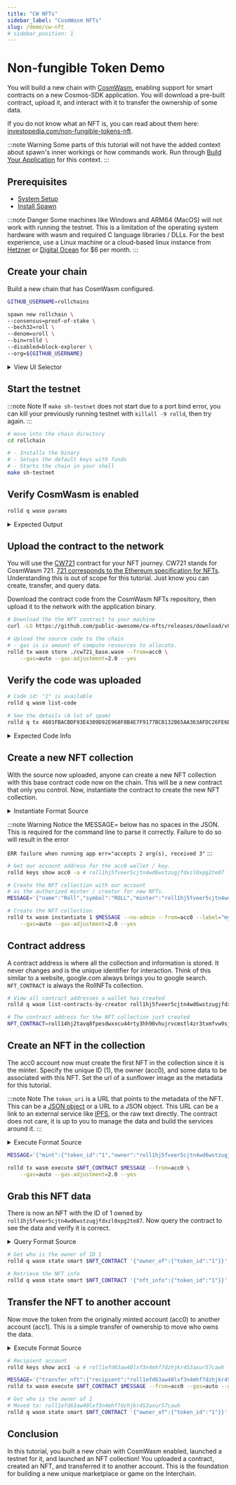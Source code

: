 ```yaml
---
title: "CW NFTs"
sidebar_label: "CosmWasm NFTs"
slug: /demo/cw-nft
# sidebar_position: 1
---
```


# Non-fungible Token Demo

You will build a new chain with [CosmWasm](https://cosmwasm.com/), enabling support for smart contracts on a new Cosmos-SDK application. You will download a pre-built contract, upload it, and interact with it to transfer the ownership of some data.

If you do not know what an NFT is, you can read about them here: [investopedia.com/non-fungible-tokens-nft](https://www.investopedia.com/non-fungible-tokens-nft-5115211).

:::note Warning
Some parts of this tutorial will not have the added context about spawn's inner workings or how commands work. Run through [Build Your Application](../02-build-your-application/01-nameservice.md) for this context.
:::

## Prerequisites
- [System Setup](../01-setup/01-system-setup.md)
- [Install Spawn](../01-setup/02-install-spawn.md)

:::note Danger
Some machines like Windows and ARM64 (MacOS) will not work with running the testnet. This is a limitation of the operating system hardware with wasm and required C language libraries / DLLs. For the best experience, use a Linux machine or a cloud-based linux instance from [Hetzner](https://www.hetzner.com/cloud/) or [Digital Ocean](https://www.digitalocean.com/pricing/droplets) for $6 per month.
:::


## Create your chain

Build a new chain that has CosmWasm configured.

```bash
GITHUB_USERNAME=rollchains

spawn new rollchain \
--consensus=proof-of-stake \
--bech32=roll \
--denom=uroll \
--bin=rolld \
--disabled=block-explorer \
--org=${GITHUB_USERNAME}
```

<details>

<summary>View UI Selector</summary>

If you remove the `--disabled` flag; a more intuitive UI selection approach will be taken. Make sure CosmWasm is selected with the green arrow, then press `done`.

![Image](https://github.com/user-attachments/assets/16698f3f-143b-4258-9ff2-fc429764b58c)

</details>


## Start the testnet

:::note Note
If `make sh-testnet` does not start due to a port bind error, you can kill your previously running testnet with `killall -9 rolld`, then try again.
:::


```bash
# move into the chain directory
cd rollchain

# - Installs the binary
# - Setups the default keys with funds
# - Starts the chain in your shell
make sh-testnet
```

## Verify CosmWasm is enabled

```bash
rolld q wasm params
```

<details>

<summary>Expected Output</summary>

```bash
code_upload_access:
  addresses: []
  permission: Everybody
  instantiate_default_permission: Everybody
```

</details>

## Upload the contract to the network

You will use the [CW721](https://github.com/public-awesome/cw-nfts) contract for your NFT journey. CW721 stands for CosmWasm 721. [721 corresponds to the Ethereum specification for NFTs](https://www.coinbase.com/learn/crypto-glossary/what-is-erc-721). Understanding this is out of scope for this tutorial. Just know you can create, transfer, and query data.

Download the contract code from the CosmWasm NFTs repository, then upload it to the network with the application binary.

```bash
# Download the the NFT contract to your machine
curl -LO https://github.com/public-awesome/cw-nfts/releases/download/v0.19.0/cw721_base.wasm

# Upload the source code to the chain
# - gas is is amount of compute resources to allocate.
rolld tx wasm store ./cw721_base.wasm --from=acc0 \
    --gas=auto --gas-adjustment=2.0 --yes
```

## Verify the code was uploaded

```bash
# Code id: "1" is available
rolld q wasm list-code

# See the details (A lot of spam)
rolld q tx 4601FBACBDF93E4309D92E968F8B4E7F9177BCB132B65AA363AFDC26FE6B5CB6
```

<details>

<summary>Expected Code Info</summary>

```bash
(main) -> $ rolld q wasm list-code
code_infos:
- code_id: "1"
  creator: roll1hj5fveer5cjtn4wd6wstzugjfdxzl0xpg2te87
  data_hash: E13AA30E0D70EA895B294AD1BC809950E60FE081B322B1657F75B67BE6021B1C
  instantiate_permission:
    addresses: []
    permission: Everybody
pagination:
  next_key: null
  total: "0"
```

</details>



## Create a new NFT collection

With the source now uploaded, anyone can create a new NFT collection with this base contract code now on the chain. This will be a new contract that only you control. Now, instantiate the contract to create the new NFT collection.

<details>

<summary>Instantiate Format Source</summary>

You can find the instantiate, execute, and query messages (json) formats in the contract source code.

```rust reference title="packages/cw721/src/msg.rs"
https://github.com/public-awesome/cw-nfts/blob/v0.19.0/packages/cw721/src/msg.rs#L126-L143
```
</details>

:::note Warning
Notice the MESSAGE= below has no spaces in the JSON. This is required for the command line to parse it correctly. Failure to do so will result in the error

`ERR failure when running app err="accepts 2 arg(s), received 3"`
:::

```bash
# Get our account address for the acc0 wallet / key.
rolld keys show acc0 -a # roll1hj5fveer5cjtn4wd6wstzugjfdxzl0xpg2te87

# Create the NFT collection with our account
# as the authorized minter / creator for new NFTs.
MESSAGE='{"name":"Roll","symbol":"ROLL","minter":"roll1hj5fveer5cjtn4wd6wstzugjfdxzl0xpg2te87"}'

# Create the NFT collection
rolld tx wasm instantiate 1 $MESSAGE --no-admin --from=acc0 --label="my-nft" \
    --gas=auto --gas-adjustment=2.0 --yes
```

## Contract address

A contract address is where all the collection and information is stored. It never changes and is the unique identifier for interaction. Think of this similar to a website, google.com always brings you to google search. `NFT_CONTRACT` is always the RollNFTs collection.

```bash
# View all contract addresses a wallet has created
rolld q wasm list-contracts-by-creator roll1hj5fveer5cjtn4wd6wstzugjfdxzl0xpg2te87

# The contract address for the NFT collection just created
NFT_CONTRACT=roll14hj2tavq8fpesdwxxcu44rty3hh90vhujrvcmstl4zr3txmfvw9sjczpjh
```



## Create an NFT in the collection

The acc0 account now must create the first NFT in the collection since it is the minter. Specify the unique ID (1), the owner (acc0), and some data to be associated with this NFT. Set the url of a sunflower image as the metadata for this tutorial.

:::note Note
The `token_uri` is a URL that points to the metadata of the NFT. This can be a [JSON object](https://eips.ethereum.org/EIPS/eip-721#specification) or a URL to a JSON object.
This URL can be a link to an external service like [IPFS](https://ipfs.tech/), or the raw text directly. The contract does not care, it is up to you to manage the data and build the services around it.
:::

<details>

<summary>Execute Format Source</summary>

```rust reference title="packages/cw721/src/msg.rs"
https://github.com/public-awesome/cw-nfts/blob/v0.19.0/packages/cw721/src/msg.rs#L80-L91
```
</details>


```bash
MESSAGE='{"mint":{"token_id":"1","owner":"roll1hj5fveer5cjtn4wd6wstzugjfdxzl0xpg2te87","token_uri":"https://onlinejpgtools.com/images/examples-onlinejpgtools/sunflower.jpg"}}'

rolld tx wasm execute $NFT_CONTRACT $MESSAGE --from=acc0 \
    --gas=auto --gas-adjustment=2.0 --yes
```

## Grab this NFT data

There is now an NFT with the ID of 1 owned by `roll1hj5fveer5cjtn4wd6wstzugjfdxzl0xpg2te87`. Now query the contract to see the data and verify it is correct.

<details>

<summary>Query Format Source</summary>

```rust reference title="packages/cw721/src/msg.rs"
https://github.com/public-awesome/cw-nfts/blob/v0.19.0/packages/cw721/src/msg.rs#L157-L161
```

```rust reference title="packages/cw721/src/msg.rs"
https://github.com/public-awesome/cw-nfts/blob/v0.19.0/packages/cw721/src/msg.rs#L236-L240
```

</details>

```bash
# Get who is the owner of ID 1
rolld q wasm state smart $NFT_CONTRACT '{"owner_of":{"token_id":"1"}}'

# Retrieve the NFT info
rolld q wasm state smart $NFT_CONTRACT '{"nft_info":{"token_id":"1"}}'
```

## Transfer the NFT to another account

Now move the token from the originally minted account (acc0) to another account (acc1). This is a simple transfer of ownership to move who owns the data.

<details>

<summary>Execute Format Source</summary>

```rust reference title="packages/cw721/src/msg.rs"
https://github.com/public-awesome/cw-nfts/blob/v0.19.0/packages/cw721/src/msg.rs#L44-L48
```

</details>

```bash
# Recipient account
rolld keys show acc1 -a # roll1efd63aw40lxf3n4mhf7dzhjkr453axur57cawh

MESSAGE='{"transfer_nft":{"recipient":"roll1efd63aw40lxf3n4mhf7dzhjkr453axur57cawh","token_id":"1"}}'
rolld tx wasm execute $NFT_CONTRACT $MESSAGE --from=acc0 --gas=auto --gas-adjustment=2.0 --yes

# Get who is the owner of 1
# Moved to: roll1efd63aw40lxf3n4mhf7dzhjkr453axur57cawh
rolld q wasm state smart $NFT_CONTRACT '{"owner_of":{"token_id":"1"}}'
```

## Conclusion

In this tutorial, you built a new chain with CosmWasm enabled, launched a testnet for it, and launched an NFT collection! You uploaded a contract, created an NFT, and transferred it to another account. This is the foundation for building a new unique marketplace or game on the Interchain.

<!-- TODO: ICS721, cross chain NFTs -->
